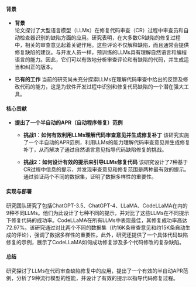 #### 背景
- **背景**       
    论文探讨了大型语言模型（LLMs）在修复代码审查（CR）过程中审查员和自动检查器识别的缺陷方面的应用。研究表明，在大多数CR缺陷的修复过程中，相关的审查意见起着关键作用。这些评论不仅解释缺陷，而且通常会提供修复缺陷的建议。与开发人员一样，预训练的LLMs具有理解自然语言和编程语言的能力。因此，它们可以有效地分析审查评论和有缺陷的代码，并生成适当和纠正的版本。

- **已有的工作**
    当前的研究尚未充分探索LLMs在理解代码审查中给出的反馈及修改代码的能力，这是为软件开发过程中识别和修复代码缺陷的一个潜在强大工具。

#### 核心贡献
- **提出了一个半自动的APR（自动程序修复）范例**
    - **挑战1：如何有效利用LLMs理解代码审查意见并生成修复补丁**
        该研究实施了一个半自动的APR范例，利用LLMs的能力理解代码审查意见并生成修复补丁，从而解决了通过自然语言意见指导代码缺陷修复的挑战。

    - **挑战2：如何设计有效的提示来引导LLMs修复代码**
        该研究设计了7种基于CR过程中信息的提示，并发现审查意见和修复范围是两种最有效的提示。通过验证两个不同的数据集，证明了数据多样性的重要性。

#### 实现与部署
研究团队研究了包括ChatGPT-3.5、ChatGPT-4、LLaMA、CodeLLaMA在内的9种不同LLMs。他们为此设计了七种不同的提示，并对比了这些LLMs在不同提示下修复代码的成功率。CodeLLaMA在所有LLMs中表现最佳，其修复成功率高达72.97%。该研究通过对比两个不同的数据集（约16K条审查意见和约15K条自动生成的评论），强调了数据多样性的重要性。此外，研究还提供了一个具体代码缺陷修复的示例，展示了CodeLLaMA如何成功修复涉及多个代码修改的复杂缺陷。

#### 总结
研究探讨了LLMs在代码审查缺陷修复中的应用，提出了一个有效的半自动APR范例，分析了9种流行模型的性能，并设计了有效的提示以指导代码修复过程。